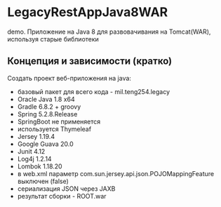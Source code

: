# LegacyRestAppJava8WAR
demo. Приложение на Java 8 для развовачивания на Tomcat(WAR), используя старые библиотеки

## Концепция и зависимости (кратко)

Создать проект веб-приложения на java:
- базовый пакет для всего кода - mil.teng254.legacy
- Oracle Java 1.8 x64
- Gradle 6.8.2 + groovy
- Spring 5.2.8.Release
- SpringBoot не применяется
- используется Thymeleaf
- Jersey 1.19.4
- Google Guava 20.0
- Junit 4.12
- Log4j 1.2.14
- Lombok 1.18.20
- в web.xml параметр com.sun.jersey.api.json.POJOMappingFeature выключен (false)
- сериализация JSON через JAXB
- результат сборки - ROOT.war
